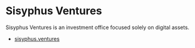 # Sisyphus Ventures

Sisyphus Ventures is an investment office focused solely on digital assets.

- [sisyphus.ventures](https://sisyphus.ventures)
